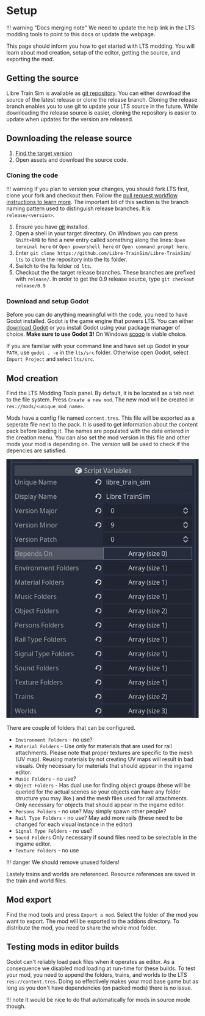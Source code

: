 # Setup

!!! warning "Docs merging note"
    We need to update the help link in the LTS modding tools to point to this docs or update the webpage.

This page should inform you how to get started with LTS modding.
You will learn about mod creation, setup of the editor, getting the source, and exporting the mod.

## Getting the source

Libre Train Sim is available as [git repository](https://git-scm.com). You can either download the source of the latest release or clone the release branch. Cloning the release branch enables you to use git to update your LTS source in the future. While downloading the release source is easier, cloning the repository is easier to update when updates for the version are released.

## Downloading the release source

1. [Find the target version](https://github.com/Libre-TrainSim/Libre-TrainSim/releases)
2. Open assets and download the source code.

### Cloning the code

!!! warning
    If you plan to version your changes, you should fork LTS first, clone your fork and checkout then. Follow the [pull request workflow instructions to learn more](/contribute/getting-started.md). The important bit of this section is the branch naming pattern used to distinguish release branches. It is `release/<version>`.

1. Ensure you have [git](https://git-scm.com) installed.
2. Open a shell in your target directory. On Windows you can press `Shift+RMB` to find a new entry called something along the lines: `Open terminal here` or `Open powershell here` or `Open command prompt here`.
3. Enter `git clone https://github.com/Libre-TrainSim/Libre-TrainSim/ lts` to clone the repository into the lts folder.
4. Switch to the lts folder `cd lts`.
5. Checkout the the target release branches. These branches are prefixed with `release/`. In order to get the 0.9 release source, type `git checkout release/0.9`

### Download and setup Godot

Before you can do anything meaningful with the code, you need to have Godot installed. Godot is the game engine that powers LTS. You can either [download Godot](https://godotengine.org/download/3.x/) or you install Godot using your package manager of choice. **Make sure to use Godot 3!** On Windows [scoop](https://scoop.sh) is viable choice.

If you are familiar with your command line and have set up Godot in your `PATH`, use `godot . -e` in the `lts/src` folder. Otherwise open Godot, select `Import Project` and select `lts/src`.

## Mod creation

Find the LTS Modding Tools panel. By default, it is be located as a tab next to the file system. Press `Create a new mod`. The new mod will be created in `res://mods/<unique_mod_name>`.

Mods have a config file named `content.tres`. This file will be exported as a seperate file next to the pack. It is used to get information about the content pack before loading it. The names are populated with the data entered in the creation menu. You can also set the mod version in this file and other mods your mod is depending on. The version will be used to check if the depencies are satisfied.

![Screenshot of the config.tres resource of Libre Train Sim](setup-imgs/config.jpg)

There are couple of folders that can be configured.

 * `Environment Folders` - no use?
 * `Material Folders` - Use only for materials that are used for rail attachments. Please note that proper textures are specific to the mesh (UV map). Reusing materials by not creating UV maps will result in bad visuals. Only necessary for materials that should appear in the ingame editor.
 * `Music Folders` - no use?
 * `Object Folders` - Has dual use for finding object groups (these will be queried for the actual scenes so your objects can have any folder structure you may like.) and the mesh files used for rail attachments. Only necessary for objects that should appear in the ingame editor.
 * `Persons Folders` - no use? May simply spawn other people?
 * `Rail Type Folders` - no use? May add more rails (these need to be changed for each visual instance in the editor)
 * `Signal Type Folders` - no use?
 * `Sound Folders` Only necessary if sound files need to be selectable in the ingame editor.
 * `Texture Folders` - no use

!!! danger
    We should remove unused folders!

Lastely trains and worlds are referenced. Resource references are saved in the train and world files.

## Mod export

Find the mod tools and press `Export a mod`. Select the folder of the mod you want to export. The mod will be exported to the addons directory. To distribute the mod, you need to share the whole mod folder.

## Testing mods in editor builds

Godot can't reliably load pack files when it operates as editor. As a consequence we disabled mod loading at run-time for these builds. To test your mod, you need to append the folders, trains, and worlds to the LTS `res://content.tres`. Doing so effectively makes your mod base game but as long as you don't have dependencies (on packed mods) there is no issue.

!!! note
    It would be nice to do that automatically for mods in source mode though.

